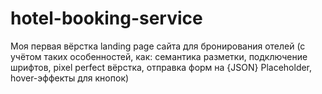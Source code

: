 # hotel-booking-service
Моя первая вёрстка landing page сайта для бронирования отелей (с учётом таких особенностей, как: семантика разметки, подключение шрифтов, pixel perfect вёрстка, отправка форм на {JSON} Placeholder, hover-эффекты для кнопок)

